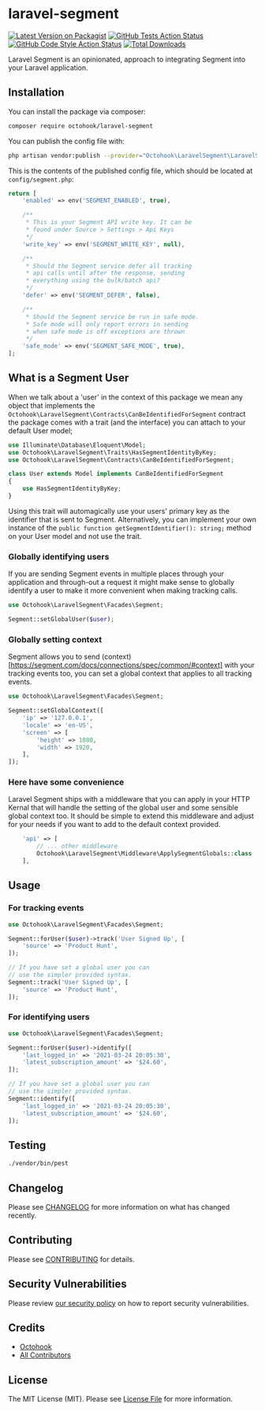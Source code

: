 # laravel-segment

[![Latest Version on Packagist](https://img.shields.io/packagist/v/octohook/laravel-segment.svg?style=flat-square)](https://packagist.org/packages/octohook/laravel-segment)
[![GitHub Tests Action Status](https://img.shields.io/github/workflow/status/octohook/laravel-segment/run-tests?label=tests)](https://github.com/octohook/laravel-segment/actions?query=workflow%3ATests+branch%3Amaster)
[![GitHub Code Style Action Status](https://img.shields.io/github/workflow/status/octohook/laravel-segment/Check%20&%20fix%20styling?label=code%20style)](https://github.com/octohook/laravel-segment/actions?query=workflow%3A"Check+%26+fix+styling"+branch%3Amaster)
[![Total Downloads](https://img.shields.io/packagist/dt/octohook/laravel-segment.svg?style=flat-square)](https://packagist.org/packages/octohook/laravel-segment)


Laravel Segment is an opinionated, approach to integrating Segment into your Laravel application.


## Installation

You can install the package via composer:

```bash
composer require octohook/laravel-segment
```


You can publish the config file with:
```bash
php artisan vendor:publish --provider="Octohook\LaravelSegment\LaravelSegmentServiceProvider"
```

This is the contents of the published config file, which should be located at `config/segment.php`:

```php
return [
    'enabled' => env('SEGMENT_ENABLED', true),

    /**
     * This is your Segment API write key. It can be
     * found under Source > Settings > Api Keys
     */
    'write_key' => env('SEGMENT_WRITE_KEY', null),

    /**
     * Should the Segment service defer all tracking
     * api calls until after the response, sending
     * everything using the bulk/batch api?
     */
    'defer' => env('SEGMENT_DEFER', false),

    /**
     * Should the Segment service be run in safe mode.
     * Safe mode will only report errors in sending
     * when safe mode is off exceptions are thrown
     */
    'safe_mode' => env('SEGMENT_SAFE_MODE', true),
];
```

## What is a Segment User

When we talk about a 'user' in the context of this package we mean any object that
implements the `Octohook\LaravelSegment\Contracts\CanBeIdentifiedForSegment` contract
the package comes with a trait (and the interface) you can attach to your default
User model;

```php
use Illuminate\Database\Eloquent\Model;
use Octohook\LaravelSegment\Traits\HasSegmentIdentityByKey;
use Octohook\LaravelSegment\Contracts\CanBeIdentifiedForSegment;

class User extends Model implements CanBeIdentifiedForSegment
{
    use HasSegmentIdentityByKey;
}
```

Using this trait will automagically use your users' primary key as the identifier
that is sent to Segment. Alternatively, you can implement your own instance of the
`public function getSegmentIdentifier(): string;` method on your User model and not
use the trait.

### Globally identifying users

If you are sending Segment events in multiple places through your application and
through-out a request it might make sense to globally identify a user to make it
more convenient when making tracking calls.

```php
use Octohook\LaravelSegment\Facades\Segment;

Segment::setGlobalUser($user);
```

### Globally setting context

Segment allows you to send (context)[https://segment.com/docs/connections/spec/common/#context]
with your tracking events too, you can set a global context that applies to all tracking events.

```php
use Octohook\LaravelSegment\Facades\Segment;

Segment::setGlobalContext([
    'ip' => '127.0.0.1',
    'locale' => 'en-US',
    'screen' => [
        'height' => 1080,
        'width' => 1920,
    ],
]);
```

### Here have some convenience

Laravel Segment ships with a middleware that you can apply in your HTTP Kernal that will handle
the setting of the global user and some sensible global context too. It should be simple to extend
this middleware and adjust for your needs if you want to add to the default context provided.

```php
    'api' => [
        // ... other middleware
        Octohook\LaravelSegment\Middleware\ApplySegmentGlobals::class
    ],
```

## Usage

### For tracking events
```php
use Octohook\LaravelSegment\Facades\Segment;

Segment::forUser($user)->track('User Signed Up', [
    'source' => 'Product Hunt',
]);

// If you have set a global user you can
// use the simpler provided syntax.
Segment::track('User Signed Up', [
    'source' => 'Product Hunt',
]);
```

### For identifying users
```php
use Octohook\LaravelSegment\Facades\Segment;

Segment::forUser($user)->identify([
    'last_logged_in' => '2021-03-24 20:05:30',
    'latest_subscription_amount' => '$24.60',
]);

// If you have set a global user you can
// use the simpler provided syntax.
Segment::identify([
    'last_logged_in' => '2021-03-24 20:05:30',
    'latest_subscription_amount' => '$24.60',
]);
```

## Testing

```bash
./vendor/bin/pest
```

## Changelog

Please see [CHANGELOG](CHANGELOG.md) for more information on what has changed recently.

## Contributing

Please see [CONTRIBUTING](.github/CONTRIBUTING.md) for details.

## Security Vulnerabilities

Please review [our security policy](../../security/policy) on how to report security vulnerabilities.

## Credits

- [Octohook](https://github.com/octohk)
- [All Contributors](../../contributors)

## License

The MIT License (MIT). Please see [License File](LICENSE.md) for more information.
